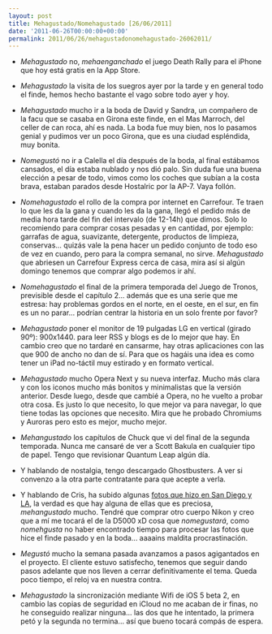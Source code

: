 ```yaml
---
layout: post
title: Mehagustado/Nomehagustado [26/06/2011]
date: '2011-06-26T00:00:00+00:00'
permalink: 2011/06/26/mehagustadonomehagustado-26062011/
---
```

- *Mehagustado* no, *mehaenganchado* el juego Death Rally para el iPhone que hoy está gratis en la App Store.

- *Mehagustado* la visita de los suegros ayer por la tarde y en general todo el finde, hemos hecho bastante el vago sobre todo ayer y hoy.

- *Mehagustado* mucho ir a la boda de David y Sandra, un compañero de la facu que se casaba en Girona este finde, en el Mas Marroch, del celler de can roca, ahí es nada. La boda fue muy bien, nos lo pasamos genial y pudimos ver un poco Girona, que es una ciudad espléndida, muy bonita.

- *Nomegustó* no ir a Calella el día después de la boda, al final estábamos cansados, el día estaba nublado y nos dió palo. Sin duda fue una buena elección a pesar de todo, vimos como los coches que subían a la costa brava, estaban parados desde Hostalric por la AP-7. Vaya follón.

- *Nomehagustado* el rollo de la compra por internet  en Carrefour. Te traen lo que les da la gana y cuando les da la gana, llegó el pedido más de media hora tarde del fin del intervalo (de 12-14h) que dimos. Solo lo recomiendo para comprar cosas pesadas y en cantidad, por ejemplo: garrafas de agua, suavizante, detergente, productos de limpieza, conservas... quizás vale la pena hacer un pedido conjunto de todo eso de vez en cuando, pero para la compra semanal, no sirve. *Mehagustado* que abriesen un Carrefour Express cerca de casa, mira así si algún domingo tenemos que comprar algo podemos ir ahí.

- *Nomehagustado* el final de la primera temporada del Juego de Tronos, previsible desde el capítulo 2... además que es una serie que me estresa: hay problemas gordos en el norte, en el oeste, en el sur, en fin es un no parar... podrían centrar la historia en un solo frente por favor?

- *Mehagustado* poner el monitor de 19 pulgadas LG en vertical (girado 90º): 900x1440. para leer RSS y blogs es de lo mejor que hay. En cambio creo que no tardaré en cansarme, hay otras aplicaciones con las que 900 de ancho no dan de sí. Para que os hagáis una idea es como tener un iPad no-táctil muy estirado y en formato vertical.

- *Mehagustado* mucho Opera Next y su nueva interfaz. Mucho más clara y con los iconos mucho más bonitos y minimalistas que la versión anterior. Desde luego, desde que cambié a Opera, no he vuelto a probar otra cosa. Es justo lo que necesito, lo que mejor va para navegar, lo que tiene todas las opciones que necesito. Mira que he probado Chromiums y Auroras pero esto es mejor, mucho mejor.

- *Mehangustado* los capítulos de Chuck que vi del final de la segunda temporada. Nunca me cansaré de ver a Scott Bakula en cualquier tipo de papel. Tengo que revisionar Quantum Leap algún día.

- Y hablando de nostalgia, tengo descargado Ghostbusters. A ver si convenzo a la otra parte contratante para que acepte a verla.

- Y hablando de Cris, ha subido algunas [fotos que hizo en San Diego y LA](http://www.flickr.com/photos/lady-madonna/sets/72157627038934940/with/5872187935/), la verdad es que hay alguna de ellas que es preciosa, *mehangustado* mucho. Tendré que comprar otro cuerpo Nikon y creo que a mí me tocará el de la D5000 xD cosa que *nomegustará*, como *nomehgusta* no haber encontrado tiempo para procesar las fotos que hice el finde pasado y en la boda... aaaains maldita procrastinación.

- *Megustó* mucho la semana pasada avanzamos a pasos agigantados en el proyecto. El cliente estuvo satisfecho, tenemos que seguir dando pasos adelante que nos lleven a cerrar definitivamente el tema. Queda poco tiempo, el reloj va en nuestra contra.

- *Mehagustado* la sincronización mediante Wifi de iOS 5 beta 2, en cambio las copias de seguridad en iCloud no me acaban de ir finas, no he conseguido realizar ninguna... las dos que he intentado, la primera petó y la segunda no termina... así que bueno tocará compás de espera.
